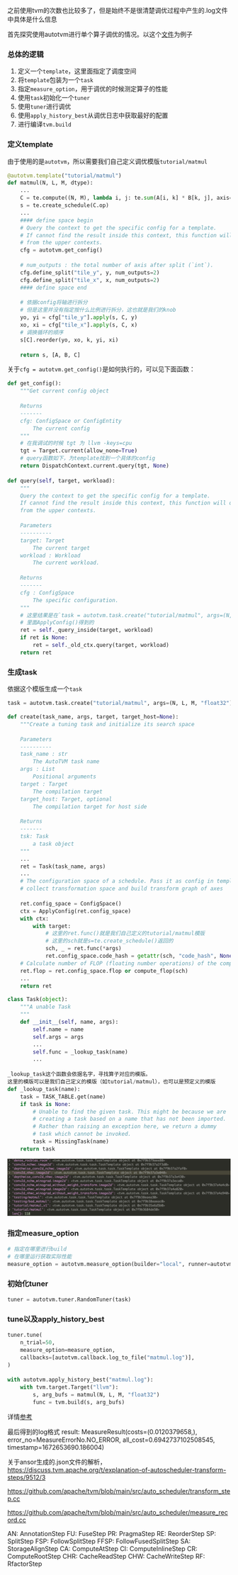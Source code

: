 之前使用tvm的次数也比较多了，但是始终不是很清楚调优过程中产生的.log文件中具体是什么信息

首先探究使用autotvm进行单个算子调优的情况。以这个[文件](https://github.com/l1nkr/tvm_tutorial/blob/main/user_tutorial/Optimizing_Operators_with_Schedule_Templates_and_AutoTVM/autotvm.py)为例子

### 总体的逻辑

1. 定义一个`template`，这里面指定了调度空间
2. 将`template`包装为一个`task`
3. 指定`measure_option`，用于调优的时候测定算子的性能
4. 使用`task`初始化一个`tuner`
5. 使用`tuner`进行调优
6. 使用`apply_history_best`从调优日志中获取最好的配置
7. 进行编译`tvm.build`

### 定义template

由于使用的是`autotvm`，所以需要我们自己定义调优模版`tutorial/matmul`

```python
@autotvm.template("tutorial/matmul")
def matmul(N, L, M, dtype):
    ...
    C = te.compute((N, M), lambda i, j: te.sum(A[i, k] * B[k, j], axis=k), name="C")
    s = te.create_schedule(C.op)
    ...
    #### define space begin
    # Query the context to get the specific config for a template.
    # If cannot find the result inside this context, this function will query it
    # from the upper contexts.
    cfg = autotvm.get_config()

    # num_outputs : the total number of axis after split (`int`).
    cfg.define_split("tile_y", y, num_outputs=2)
    cfg.define_split("tile_x", x, num_outputs=2)
    #### define space end

    # 依据config将轴进行拆分
    # 但是这里并没有指定按什么比例进行拆分，这也就是我们的knob
    yo, yi = cfg["tile_y"].apply(s, C, y)
    xo, xi = cfg["tile_x"].apply(s, C, x)
    # 调换循环的顺序
    s[C].reorder(yo, xo, k, yi, xi)

    return s, [A, B, C]
```

关于`cfg = autotvm.get_config()`是如何执行的，可以见下面函数：

```python
def get_config():
    """Get current config object

    Returns
    -------
    cfg: ConfigSpace or ConfigEntity
        The current config
    """
    # 在我调试的时候 tgt 为 llvm -keys=cpu
    tgt = Target.current(allow_none=True)
    # query函数如下，为template找到一个具体的config
    return DispatchContext.current.query(tgt, None)

def query(self, target, workload):
    """
    Query the context to get the specific config for a template.
    If cannot find the result inside this context, this function will query it
    from the upper contexts.

    Parameters
    ----------
    target: Target
        The current target
    workload : Workload
        The current workload.

    Returns
    -------
    cfg : ConfigSpace
        The specific configuration.
    """
    # 这里结果是在`task = autotvm.task.create("tutorial/matmul", args=(N, L, M, "float32"), target="llvm")`
    # 里面ApplyConfig()得到的
    ret = self._query_inside(target, workload)
    if ret is None:
        ret = self._old_ctx.query(target, workload)
    return ret
```

### 生成task

依据这个模版生成一个`task`

```python
task = autotvm.task.create("tutorial/matmul", args=(N, L, M, "float32"), target="llvm")
```

```python
def create(task_name, args, target, target_host=None):
    """Create a tuning task and initialize its search space

    Parameters
    ----------
    task_name : str
        The AutoTVM task name
    args : List
        Positional arguments
    target : Target
        The compilation target
    target_host: Target, optional
        The compilation target for host side

    Returns
    -------
    tsk: Task
        a task object
    """
    ...
    ret = Task(task_name, args)
    ...
    # The configuration space of a schedule. Pass it as config in template to
    # collect transformation space and build transform graph of axes

    ret.config_space = ConfigSpace()
    ctx = ApplyConfig(ret.config_space)
    with ctx:
        with target:
            # 这里的ret.func()就是我们自己定义的tutorial/matmul模版
            # 这里的sch就是s=te.create_schedule()返回的
            sch, _ = ret.func(*args)
            ret.config_space.code_hash = getattr(sch, "code_hash", None)
    # Calculate number of FLOP (floating number operations) of the compute ops in a schedule
    ret.flop = ret.config_space.flop or compute_flop(sch)
    ...
    return ret
```

```python
class Task(object):
    """A unable Task
    """
    def __init__(self, name, args):
        self.name = name
        self.args = args
        ...
        self.func = _lookup_task(name)
        ...

_lookup_task这个函数会依据名字，寻找算子对应的模版。
这里的模版可以是我们自己定义的模版（如tutorial/matmul），也可以是预定义的模版
def _lookup_task(name):
    task = TASK_TABLE.get(name)
    if task is None:
        # Unable to find the given task. This might be because we are
        # creating a task based on a name that has not been imported.
        # Rather than raising an exception here, we return a dummy
        # task which cannot be invoked.
        task = MissingTask(name)
    return task
```

![](../image/log/task_table.jpg)

### 指定measure_option
```python
# 指定在哪里进行build
# 在哪里运行获取实际性能
measure_option = autotvm.measure_option(builder="local", runner=autotvm.LocalRunner(number=5))
```
### 初始化tuner
```python
tuner = autotvm.tuner.RandomTuner(task)
```
### tune以及apply_history_best
```python
tuner.tune(
    n_trial=50,
    measure_option=measure_option,
    callbacks=[autotvm.callback.log_to_file("matmul.log")],
)

with autotvm.apply_history_best("matmul.log"):
    with tvm.target.Target("llvm"):
        s, arg_bufs = matmul(N, L, M, "float32")
        func = tvm.build(s, arg_bufs)

```
详情[参考](./read_code.md#autotvm执行过程)

最后得到的log格式
result: MeasureResult(costs=(0.0120379658,), error_no=MeasureErrorNo.NO_ERROR, all_cost=0.6942737102508545, timestamp=1672653690.186004)

关于ansor生成的.json文件的解析，
https://discuss.tvm.apache.org/t/explanation-of-autoscheduler-transform-steps/9512/3

https://github.com/apache/tvm/blob/main/src/auto_scheduler/transform_step.cc

https://github.com/apache/tvm/blob/main/src/auto_scheduler/measure_record.cc

AN: AnnotationStep
FU: FuseStep
PR: PragmaStep
RE: ReorderStep
SP: SplitStep
FSP: FollowSplitStep
FFSP: FollowFusedSplitStep
SA: StorageAlignStep
CA: ComputeAtStep
CI: ComputeInlineStep
CR: ComputeRootStep
CHR: CacheReadStep
CHW: CacheWriteStep
RF: RfactorStep